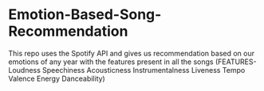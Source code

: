 # Emotion-Based-Song-Recommendation
This repo uses the Spotify API and gives us recommendation based on our emotions of any year with the features present in all the songs (FEATURES-Loudness Speechiness Acousticness Instrumentalness Liveness Tempo Valence Energy Danceability)
